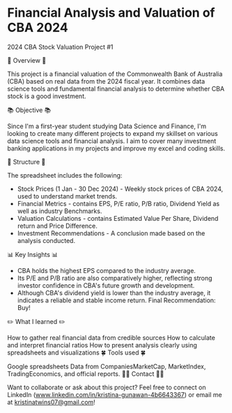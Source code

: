 # Financial Analysis and Valuation of CBA 2024
2024 CBA Stock Valuation Project #1

🌱 Overview 🌱 

This project is a financial valuation of the Commonwealth Bank of Australia (CBA) based on real data from the 2024 fiscal year. It combines data science tools and fundamental financial analysis to determine whether CBA stock is a good investment.

📚 Objective 📚

Since I'm a first-year student studying Data Science and Finance, I'm looking to create many different projects to expand my skillset on various data science tools and financial analysis. I aim to cover many investment banking applications in my projects and improve my excel and coding skills.

📎 Structure 📎

The spreadsheet includes the following:

- Stock Prices (1 Jan - 30 Dec 2024) - Weekly stock prices of CBA 2024, used to understand market trends.
- Financial Metrics - contains EPS, P/E ratio, P/B ratio, Dividend Yield as well as industry Benchmarks.
- Valuation Calculations - contains Estimated Value Per Share, Dividend return and Price Difference.
- Investment Recommendations - A conclusion made based on the analysis conducted.

📊 Key Insights 📊

- CBA holds the highest EPS compared to the industry average.
- Its P/E and P/B ratio are also comparatively higher, reflecting strong investor confidence in CBA's future growth and development.
- Although CBA's dividend yield is lower than the industry average, it indicates a reliable and stable income return.
Final Recommendation: Buy!

✏️ What I learned ✏️

How to gather real financial data from credible sources
How to calculate and interpret financial ratios
How to present analysis clearly using spreadsheets and visualizations
🍀 Tools used 🍀

Google spreadsheets
Data from CompaniesMarketCap, MarketIndex, TradingEconomics, and official reports.
🙋‍♀️ Contact 🙋‍♀️

Want to collaborate or ask about this project? Feel free to connect on LinkedIn (www.linkedin.com/in/kristina-gunawan-4b6643367) or email me at kristinatwins07@gmail.com!
